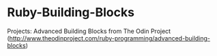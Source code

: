 # Ruby-Building-Blocks
Projects: Advanced Building Blocks from The Odin Project (http://www.theodinproject.com/ruby-programming/advanced-building-blocks)
